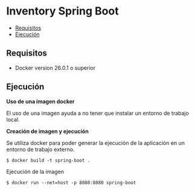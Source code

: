 # Inventory Spring Boot

* [Requisitos](#requisitos)
* [Ejecución](#ejecucion)

## Requisitos

* Docker version 26.0.1 o superior


## Ejecución

**Uso de una imagen docker**

El uso de una imagen ayuda a no tener que instalar un entorno
de trabajo local.


**Creación de imagen y ejecución**

Se utiliza docker para poder generar la ejecución de la aplicación
en un entorno de trabajo externo.

```
$ docker build -t spring-boot .

```

Ejecución de la imagen

```
$ docker run --net=host -p 8080:8080 spring-boot

```
